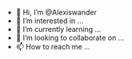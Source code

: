 - 👋 Hi, I’m @Alexiswander
- 👀 I’m interested in ...
- 🌱 I’m currently learning ...
- 💞️ I’m looking to collaborate on ...
- 📫 How to reach me ...

<!---
Alexiswander/Alexiswander is a ✨ special ✨ repository because its `README.md` (this file) appears on your GitHub profile.
You can click the Preview link to take a look at your changes.
--->
